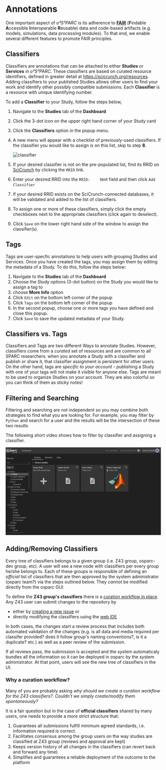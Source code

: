 # Annotations
One important aspect of *o²S²PARC* is its adherence to [**FAIR**](https://www.nature.com/articles/sdata201618) (**F**indable **A**ccessible **I**nteroperable **R**eusable) data and code-based artifacts (e.g. models, simulations, data processing modules). To that end, we enable several different features to promote FAIR principles. 

## Classifiers
Classifiers are annotations that can be attached to either **Studies** or **Services** in *o²S²PARC*. These classifiers are based on curated resource identifiers, defined in greater detail at https://scicrunch.org/resources. Adding classifiers to your published Studies allows other users to find your work and identify other possibly compatible submissions. Each **Classifier** is a resource with unique identifying number. 

To add a **Classifier** to your Study, follow the steps below,
1. Navigate to the **Studies** tab of the **Dashboard**
2. Click the  3-dot icon on the upper right hand corner of your Study card
3. Click the **Classifiers** option in the popup menu.
4. A new menu will appear with a checklist of previously-used classifiers. If the classifier you would like to assign is on this list, skip to step **8**.

    ![classifier](https://user-images.githubusercontent.com/33152403/102335522-54792c80-3f90-11eb-92f8-8ff0787ba46b.png)
5. If your desired classifier is not on the pre-populated list, find its RRID on [SciCrunch](https://scicrunch.org/resources) by clicking the ```RRID``` link.
6. Enter your desired RRID into the ```RRID:    ``` text field and then click ```Add Classifier```
7. If your desired RRID exists on the SciCrunch-connected databases, it will be validated and added to the list of classifiers.
8. To assign one or more of these classifiers, simply click the empty checkboxes next to the appropriate classifiers (click again to deselect).
9. Click ```Save``` on the lower right hand side of the window to  assign the classifier(s). 

## Tags
Tags are user-specfic annotations to help users with grouping Studies and Services. Once you have created the tags, you may assign them by editing the metadata of a Study. To do this, follow the steps below:
  1. Navigate to the **Studies** tab of the **Dashboard**
  2. Choose the Study options (3-dot button) on the Study you would like to assign a tag to
  3. choose **More Info** option
  4. Click ```Edit``` on the bottom left corner of the popup
  5. Click ```Tags``` on the bottom left corner of the popup
  6. In the second popup, choose one or more tags you have defined and close this popup.
  7. Click ```Save``` to save the updated metadata of your Study.

## Classifiers vs. Tags
Classifiers and Tags are two different Ways to annotate Studies. However, classifiers come from a *curated* set of resources and are common to all SPARC researchers. when you annotate a Study with a classifier and publish or share it, that classifier assignment is persistent for other users. On the other hand, tags are *specific to your account* - publishing a Study with one of your tags will not make it visible for anyone else. Tags are meant to be used to organize Studies on your account. They are also colorful so you can think of them as sticky notes!

## Filtering and Searching
Filtering and searching are not independent so you may combine both strategies to find what you are looking for. For example, you may filter by ```Python``` and search for a user and the results will be the intersection of these two results

The following short video shows how to filter by classifier and assigning a classifier.

![class](../_media/assignclass.gif)


## Adding/Removing Classifiers

Every tree of classifiers belongs to a given group (i.e. Z43 group, osparc-dev group, etc). A user will see a new node with classifiers per every group he/she belongs to. Each of these groups is responsible of defining an *official* list of classifiers that are then approved by the system administrator (osparc team?) via the steps outlined below. They *cannot* be modified directly from the osparc GUI.

To define the **Z43 group's classifiers** there is a [curation workflow in place](https://git.speag.com/curated-data/classifiers). Any Z43 user can submit changes to the repository by
- either by [creating a new issue](https://git.speag.com/curated-data/classifiers/-/issues/new) or
- directly modifying the classifiers using the [web IDE](https://git.speag.com/-/ide/project/curated-data/classifiers/edit/master/-/)

In both cases, the changes start a review process that includes both automated validation of the changes (e.g. is all data and media required per classifer provided? does it follow group's naming conventions?, is it a duplicate? etc.) as well as a peer review of the submission.

If all reviews pass, the submission is accepted and the system automaticaly bundles all the information so it can be deployed in osparc by the system administrator. At that point, users will see the new tree of classifiers in the UI.

### Why a curation workflow?

Many of you are probably asking *why should we create a curation workflow for the Z43 classifiers?. Couldn't we simply create/modify them spontaneously?*

It is a fair question but in the case of **official classifiers** shared by many users, one needs to provide a more strict structure that:
1. Guarantees all submissions fulfill minimum agreed standards, i.e. information required is correct.
2. Facilitates consensus among the group users on the way studies are classified at Z43 group (reviews and approval are kept)
3. Keeps version history of all changes in the classifiers (can revert back and forward any time)
4. Simplifies and guarantees a reliable deployment of the outcome to the platform

